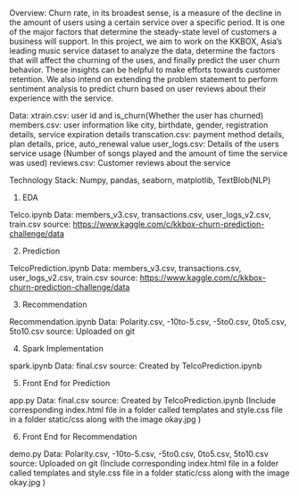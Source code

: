 Overview:
Churn rate, in its broadest sense, is a measure of the decline in the amount of users using
a certain service over a specific period. It is one of the major factors that determine the
steady-state level of customers a business will support.
In this project, we aim to work on the KKBOX, Asia’s leading music service dataset to
analyze the data, determine the factors that will affect the churning of the uses, and finally
predict the user churn behavior. These insights can be helpful to make efforts towards
customer retention.
We also intend on extending the problem statement to perform sentiment analysis to
predict churn based on user reviews about their experience with the service.

Data:
xtrain.csv: user id and is_churn(Whether the user has churned)
members.csv: user information like city, birthdate, gender, registration details,
service expiration details
transcation.csv: payment method details, plan details, price, auto_renewal value
user_logs.csv: Details of the users service usage (Number of songs played and
the amount of time the service was used)
reviews.csv: Customer reviews about the service

Technology Stack:
Numpy, pandas, seaborn, matplotlib, TextBlob(NLP)



1) EDA

Telco.ipynb
Data: members_v3.csv, transactions.csv, user_logs_v2.csv, train.csv
source: https://www.kaggle.com/c/kkbox-churn-prediction-challenge/data

2) Prediction

TelcoPrediction.ipynb
Data: members_v3.csv, transactions.csv, user_logs_v2.csv, train.csv
source: https://www.kaggle.com/c/kkbox-churn-prediction-challenge/data

3) Recommendation

Recommendation.ipynb
Data: Polarity.csv, -10to-5.csv, -5to0.csv, 0to5.csv, 5to10.csv
source: Uploaded on git

4) Spark Implementation

spark.ipynb
Data: final.csv
source: Created by TelcoPrediction.ipynb

5) Front End for Prediction

app.py
Data: final.csv
source: Created by TelcoPrediction.ipynb
(Include corresponding index.html file in a folder called templates and style.css file in a folder static/css along with the image okay.jpg )

6) Front End for Recommendation

demo.py
Data: Polarity.csv, -10to-5.csv, -5to0.csv, 0to5.csv, 5to10.csv
source: Uploaded on git
(Include corresponding index.html file in a folder called templates and style.css file in a folder static/css along with the image okay.jpg )
